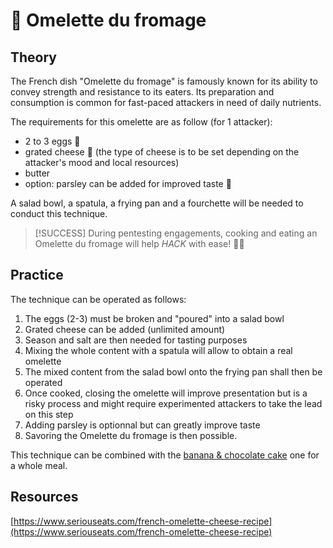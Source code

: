 # 🍳 Omelette du fromage

## Theory

The French dish "Omelette du fromage" is famously known for its ability to convey strength and resistance to its eaters. Its preparation and consumption is common for fast-paced attackers in need of daily nutrients.

The requirements for this omelette are as follow (for 1 attacker):

* 2 to 3 eggs :egg:
* grated cheese :cheese: (the type of cheese is to be set depending on the attacker's mood and local resources)
* butter
* option: parsley can be added for improved taste :herb:

A salad bowl, a spatula, a frying pan and a fourchette will be needed to conduct this technique.

> [!SUCCESS]
> During pentesting engagements, cooking and eating an Omelette du fromage will help _HACK_ with ease! :pirate_flag:

## Practice

The technique can be operated as follows:

1. The eggs (2-3) must be broken and "poured" into a salad bowl
2. Grated cheese can be added (unlimited amount)
3. Season and salt are then needed for tasting purposes
4. Mixing the whole content with a spatula will allow to obtain a real omelette
5. The mixed content from the salad bowl onto the frying pan shall then be operated
6. Once cooked, closing the omelette will improve presentation but is a risky process and might require experimented attackers to take the lead on this step
7. Adding parsley is optionnal but can greatly improve taste
8. Savoring the Omelette du fromage is then possible.

This technique can be combined with the [banana & chocolate cake](banana-and-chocolate-cake.md) one for a whole meal.

## Resources

[https://www.seriouseats.com/french-omelette-cheese-recipe](https://www.seriouseats.com/french-omelette-cheese-recipe)

